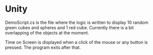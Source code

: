 # Unity

DemoScript.cs is the file where the logic is written to display 10 random green cubes and spheres and 1 red cube. Currently there is a bit 
overlapping of the objects at the moment.

Time on Screen is displayed when a click of the mouse or any button is pressed. The program exits after that.
